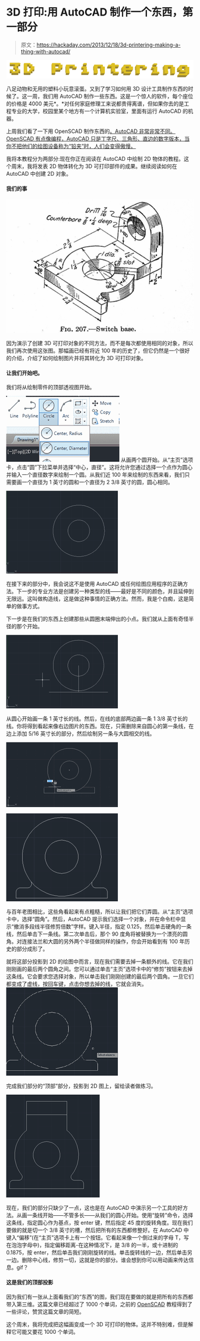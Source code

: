 # 3D 打印:用 AutoCAD 制作一个东西，第一部分

> 原文：<https://hackaday.com/2013/12/18/3d-printering-making-a-thing-with-autocad/>

![printering](img/30084b6bcbcb16ea17f1ab399e7d2d92.png)

八足动物和无用的塑料小玩意滚蛋。又到了学习如何用 3D 设计工具制作东西的时候了。这一周，我们用 AutoCAD 制作一些东西。这是一个惊人的软件，每个座位的价格是 4000 美元*。*对任何家庭修理工来说都贵得离谱，但如果你去的是工程专业的大学，校园里某个地方有一个计算机实验室，里面有运行 AutoCAD 的机器。

上周我们看了一下用 OpenSCAD 制作东西的[。AutoCAD 非常非常不同。OpenSCAD 有点像编程，AutoCAD 只是丁字尺、三角形、直边的数字版本，当你不把他们的绘图设备称为“铅夹”时，人们会变得傲慢。](http://hackaday.com/2013/12/11/3d-printering-making-a-thing-with-openscad/)

我将本教程分为两部分:现在你正在阅读在 AutoCAD 中绘制 2D 物体的教程。这个周末，我将发表 2D 物体转化为 3D 可打印部件的成果。继续阅读如何在 AutoCAD 中创建 2D 对象。

#### 我们的事

[![EngineeringDrawing](img/838dd13a36b6380fea832fad276ce9e6.png)](http://hackaday.com/wp-content/uploads/2013/12/engineeringdrawing.png?w=580)

因为演示了创建 3D 可打印对象的不同方法，而不是每次都使用相同的对象，所以我们再次使用这张图。那幅画已经有将近 100 年的历史了，但它仍然是一个很好的介绍，介绍了如何绘制图片并将其转化为 3D 可打印对象。

#### 让我们开始吧。

我们将从绘制零件的顶部透视图开始。

[![CenterDiameter](img/b9fcc8eb27de8fa3c3f5a50d36bfaa2e.png)](http://hackaday.com/wp-content/uploads/2013/12/centerdiameter.png) 从画两个圆开始。从“主页”选项卡，点击“圆”下拉菜单并选择“中心，直径”。这将允许您通过选择一个点作为圆心并输入一个直径数字来绘制一个圆。从我们近 100 年来绘制的东西来看，我们只需要画一个直径为 1 英寸的圆和一个直径为 2 3/8 英寸的圆，圆心相同。

![Circles](img/73bd7ab04fafb046cc5def847e99f78b.png)

在接下来的部分中，我会说这不是使用 AutoCAD 或任何绘图应用程序的正确方法。下一步的专业方法是创建另一种类型的线——最好是不同的颜色，并且延伸到无限远。这叫做构造线，这是做这种事情的正确方法。然而，我是个白痴，这是简单的做事方式。

下一步是在我们的东西上创建那些从圆圈末端伸出的小点。我们就从上面有奇怪半径的那个开始。

![bottom line](img/5f242c473f2c63fe242a7b80fc33dd98.png)

从圆心开始画一条 1 英寸长的线。然后，在线的底部两边画一条 1 3/8 英寸长的线。你将得到看起来像右边图片的东西。现在，只需删除来自圆心的第一条线，在边上添加 5/16 英寸长的部分，然后绘制另一条与大圆相交的线。

![Intersection](img/06a473f463ddccd6538d91901a55f2e4.png)

[![fillet](img/8de2562972303d77f72af9ea54903a32.png)](http://hackaday.com/wp-content/uploads/2013/12/fillet.png?w=300)

与百年老图相比，这些角看起来有点粗糙，所以让我们把它们弄圆。从“主页”选项卡中，选择“圆角”。然后，AutoCAD 提示我们选择一个对象，并在命令栏中显示“撤消多段线半径修剪倍数”字样。键入半径，指定 0.125，然后单击硬角的一条线，然后单击下一条线。第二次单击后，那个 90 度角将被替换为一个漂亮的圆角。对连接法兰和大圆的另外两个半径做同样的操作，你会开始看到有 100 年历史的部分成形了。

就将这部分投影到 2D 的绘图中而言，现在我们需要去掉一条额外的线。它在我们刚刚画的最后两个圆角之间。您可以通过单击“主页”选项卡中的“修剪”按钮来去掉这条线。它会要求您选择对象，所以单击我们刚刚创建的最后两个圆角。一旦它们都变成了虚线，按回车键，点击你想去掉的线，它就会消失。![TrimGIF](img/880362c38de5956c05823b3deaf95ef9.png)

完成我们部分的“顶部”部分，投影到 2D 图上，留给读者做练习。

[![SLOT-GIF](img/4e1bba9e0f177d8fb1c53dae123e4a17.png)](http://hackaday.com/wp-content/uploads/2013/12/slot-gif.gif)

现在，我们的部分只缺少了一点，这也是在 AutoCAD 中演示另一个工具的好方法。从画一条线开始——不管多长——从我们的圆心开始。使用“旋转”命令，选择这条线，指定圆心作为基点，按 enter 键，然后指定 45 度的旋转角度。现在我们要做的就是切一个 3/8 英寸的槽，然后把所有的东西都修整好。在 AutoCAD 中键入“偏移”(在“主页”选项卡上有一个按钮。它看起来像一个倒过来的字母 T，写在泡泡字母中)，指定偏移距离-在这种情况下，是 3/8 的一半，或十进制的 0.1875，按 enter，然后单击我们刚刚旋转的线。单击旋转线的一边，然后单击另一边。删除中心线，修剪一切，这就是你的部分。谁会想到你可以用动画来传达信息。gif？

#### 这是我们的顶部投影

因为我们有一张从上面看我们的“东西”的图，我们现在要做的就是把所有的东西都带入第三维。这篇文章已经超过了 1000 个单词，之前的 [OpenSCAD](http://hackaday.com/2013/12/11/3d-printering-making-a-thing-with-openscad/) 教程得到了一些评论，赞赏这篇文章的简短。

这个周末，我将完成把这幅画变成一个 3D 可打印的物体。这并不特别难，但是解释它可能又要花 1000 个单词。
